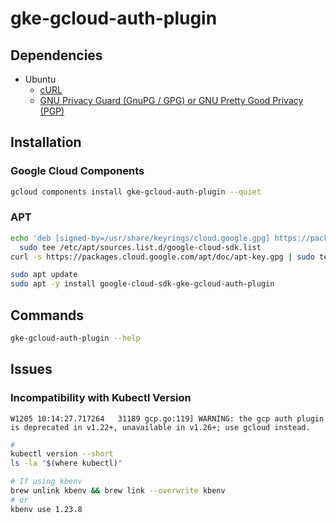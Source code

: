 # gke-gcloud-auth-plugin

<!--
export USE_GKE_GCLOUD_AUTH_PLUGIN=True
-->

## Dependencies

- Ubuntu
  - [cURL](/curl.md)
  - [GNU Privacy Guard (GnuPG / GPG) or GNU Pretty Good Privacy (PGP)](/gnu/pg.md)

## Installation

### Google Cloud Components

```sh
gcloud components install gke-gcloud-auth-plugin --quiet
```

### APT

```sh
echo 'deb [signed-by=/usr/share/keyrings/cloud.google.gpg] https://packages.cloud.google.com/apt cloud-sdk main' | \
  sudo tee /etc/apt/sources.list.d/google-cloud-sdk.list
curl -s https://packages.cloud.google.com/apt/doc/apt-key.gpg | sudo tee /usr/share/keyrings/cloud.google.gpg

sudo apt update
sudo apt -y install google-cloud-sdk-gke-gcloud-auth-plugin
```

<!-- ### YUM

```sh
sudo yum install google-cloud-sdk-gke-gcloud-auth-plugin
``` -->

## Commands

```sh
gke-gcloud-auth-plugin --help
```

## Issues

### Incompatibility with Kubectl Version

```log
W1205 10:14:27.717264   31189 gcp.go:119] WARNING: the gcp auth plugin is deprecated in v1.22+, unavailable in v1.26+; use gcloud instead.
```

```sh
#
kubectl version --short
ls -la "$(where kubectl)"

# If using kbenv
brew unlink kbenv && brew link --overwrite kbenv
# or
kbenv use 1.23.8
```
